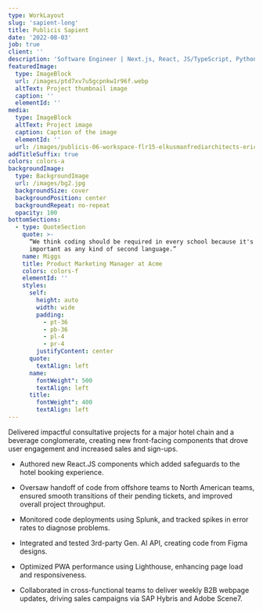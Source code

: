 ```yaml
---
type: WorkLayout
slug: 'sapient-long'
title: Publicis Sapient
date: '2022-08-03'
job: true
client: ''
description: 'Software Engineer | Next.js, React, JS/TypeScript, Python, Gen. AI'
featuredImage:
  type: ImageBlock
  url: /images/ptd7xv7u5gcpnkw1r96f.webp
  altText: Project thumbnail image
  caption: ''
  elementId: ''
media:
  type: ImageBlock
  altText: Project image
  caption: Caption of the image
  elementId: ''
  url: /images/publicis-06-workspace-flr15-elkusmanfrediarchitects-ericlaignel.jpg
addTitleSuffix: true
colors: colors-a
backgroundImage:
  type: BackgroundImage
  url: /images/bg2.jpg
  backgroundSize: cover
  backgroundPosition: center
  backgroundRepeat: no-repeat
  opacity: 100
bottomSections:
  - type: QuoteSection
    quote: >-
      “We think coding should be required in every school because it's as
      important as any kind of second language.”
    name: Miggs
    title: Product Marketing Manager at Acme
    colors: colors-f
    elementId: ''
    styles:
      self:
        height: auto
        width: wide
        padding:
          - pt-36
          - pb-36
          - pl-4
          - pr-4
        justifyContent: center
      quote:
        textAlign: left
      name:
        fontWeight": 500
        textAlign: left
      title:
        fontWeight": 400
        textAlign: left
---
```


Delivered impactful consultative projects for a major hotel chain and a beverage conglomerate, creating new front-facing components that drove user engagement and increased sales and sign-ups. 

- Authored new React.JS components which added safeguards to the hotel booking experience. 

<!---->

- Oversaw handoff of code from offshore teams to North American teams, ensured smooth transitions of their pending tickets, and improved overall project throughput. 

<!---->

- Monitored code deployments using Splunk, and tracked spikes in error rates to diagnose problems. 

<!---->

- Integrated and tested 3rd-party Gen. AI API, creating code from Figma designs. 

<!---->

- Optimized PWA performance using Lighthouse, enhancing page load and responsiveness. 

<!---->

- Collaborated in cross-functional teams to deliver weekly B2B webpage updates, driving sales campaigns via SAP Hybris and Adobe Scene7. 
